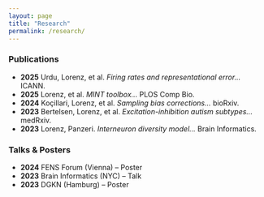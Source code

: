 ```yaml
---
layout: page
title: "Research"
permalink: /research/
---
```


### Publications

- **2025** Urdu, Lorenz, et al. *Firing rates and representational error...* ICANN.
- **2025** Lorenz, et al. *MINT toolbox...* PLOS Comp Bio.
- **2024** Koçillari, Lorenz, et al. *Sampling bias corrections...* bioRxiv.
- **2023** Bertelsen, Lorenz, et al. *Excitation-inhibition autism subtypes...* medRxiv.
- **2023** Lorenz, Panzeri. *Interneuron diversity model...* Brain Informatics.

### Talks & Posters

- **2024** FENS Forum (Vienna) – Poster
- **2023** Brain Informatics (NYC) – Talk
- **2023** DGKN (Hamburg) – Poster
